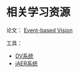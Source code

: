 # 相关学习资源

论文：
[Event-based Vision](https://github.com/uzh-rpg/event-based_vision_resources)

工具：
- [DV系统](https://inivation.gitlab.io/dv/dv-docs/docs/getting-started.html)
- [jAER系统](https://sourceforge.net/projects/jaer/)

